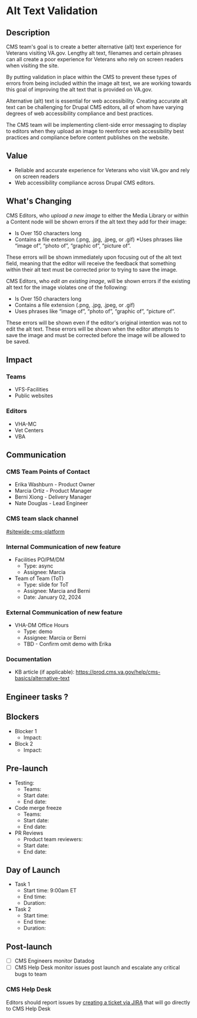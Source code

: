# Alt Text Validation
## Description
CMS team's goal is to create a better alternative (alt) text experience for Veterans visiting VA.gov. Lengthy alt text, filenames and certain phrases can all create a poor experience for Veterans who rely on screen readers when visiting the site. 

By putting validation in place within the CMS to prevent these types of errors from being included within the image alt text, we are working towards this goal of improving the alt text that is provided on VA.gov.

Alternative (alt) text is essential for web accessibility.  Creating accurate alt text can be challenging for Drupal CMS editors, all of whom have varying degrees of web accessibility compliance and best practices.  

The CMS team will be implementing client-side error messaging to display to editors when they upload an image to reenforce web accessibility best practices and compliance before content publishes on the website. 
## Value
* Reliable and accurate experience for Veterans who visit VA.gov and rely on screen readers
* Web accessibility compliance across Drupal CMS editors.
## What's Changing
CMS Editors, who _upload a new image_ to either the Media Library or within a Content node will be shown errors if the alt text they add for their image:
* Is Over 150 characters long
* Contains a file extension (.png, .jpg, .jpeg, or .gif)
*Uses phrases like “image of”, “photo of”, “graphic of”, “picture of”.

These errors will be shown immediately upon focusing out of the alt text field, meaning that the editor will receive the feedback that something within their alt text must be corrected prior to trying to save the image.

CMS Editors, who _edit an existing image_, will be shown errors if the existing alt text for the image violates one of the following:
* Is Over 150 characters long
* Contains a file extension (.png, .jpg, .jpeg, or .gif)
* Uses phrases like “image of”, “photo of”, “graphic of”, “picture of”.

These errors will be shown even if the editor's original intention was not to edit the alt text. These errors will be shown when the editor attempts to save the image and must be corrected before the image will be allowed to be saved.
## Impact
### Teams
* VFS-Facilities
* Public websites
### Editors
* VHA-MC
* Vet Centers
* VBA

## Communication
### CMS Team Points of Contact
* Erika Washburn - Product Owner
* Marcia Ortiz - Product Manager
* Berni Xiong - Delivery Manager
* Nate Douglas - Lead Engineer
### CMS team slack channel
[#sitewide-cms-platform](https://dsva.slack.com/archives/CT4GZBM8F)
### Internal Communication of new feature
* Facilities PO/PM/DM 
  * Type: async
  * Assignee: Marcia
* Team of Team (ToT)
   * Type: slide for ToT
  * Assignee: Marcia and Berni
  * Date: January 02, 2024
### External Communication of new feature
* VHA-DM Office Hours
   * Type: demo
  * Assignee: Marcia or Berni
  * TBD - Confirm omit demo with Erika
### Documentation
* KB article (if applicable): https://prod.cms.va.gov/help/cms-basics/alternative-text

## Engineer tasks ?
## Blockers
* Blocker 1
  * Impact: 
* Block 2
  * Impact: 
## Pre-launch
* Testing:
    * Teams:
    * Start date: 
    * End date: 
* Code merge freeze
  * Teams:
  * Start date:
  * End date: 
* PR Reviews
  * Product team reviewers:
  * Start date: 
  * End date: 

## Day of Launch
* Task 1 
  * Start time: 9:00am ET
  * End time: 
  * Duration: 
* Task 2
  * Start time: 
  * End time: 
  * Duration: 
## Post-launch
- [ ] CMS Engineers monitor Datadog
- [ ] CMS Help Desk monitor issues post launch and escalate any critical bugs to team
### CMS Help Desk
Editors should report issues by [creating a ticket via JIRA](https://va-gov.atlassian.net/servicedesk/customer/portal/3) that will go directly to CMS Help Desk



